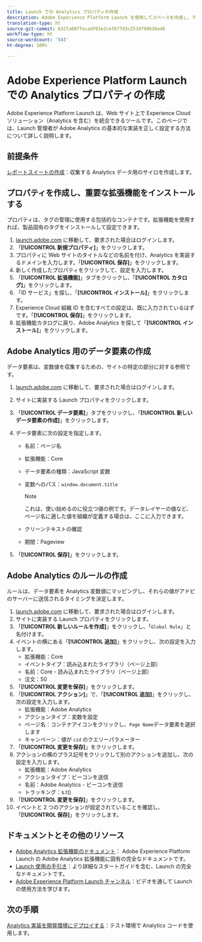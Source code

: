 ```yaml
---
title: Launch での Analytics プロパティの作成
description: Adobe Experience Platform Launch を使用してスペースを作成し、データの収集方法をカスタマイズします。
translation-type: ht
source-git-commit: 632fa007fecadf01e2cef67fd3c2519799636e46
workflow-type: ht
source-wordcount: '543'
ht-degree: 100%

---
```



# Adobe Experience Platform Launch での Analytics プロパティの作成

Adobe Experience Platform Launch は、Web サイト上で Experience Cloud ソリューション（Analytics を含む）を統合できるツールです。このページでは、Launch 管理者が Adobe Analytics の基本的な実装を正しく設定する方法について詳しく説明します。

## 前提条件

[レポートスイートの作成](/help/admin/c-manage-report-suites/c-new-report-suite/t-create-a-report-suite.md)：収集する Analytics データ用のサイロを作成します。

## プロパティを作成し、重要な拡張機能をインストールする

プロパティは、タグの管理に使用する包括的なコンテナです。拡張機能を使用すれば、製品固有のタグをインストールして設定できます。

1. [launch.adobe.com](https://launch.adobe.com) に移動して、要求された場合はログインします。
1. 「**[!UICONTROL 新規プロパティ]**」をクリックします。
1. プロパティに Web サイトのタイトルなどの名前を付け、Analytics を実装するドメインを入力します。「**[!UICONTROL 保存]**」をクリックします。
1. 新しく作成したプロパティをクリックして、設定を入力します。
1. 「**[!UICONTROL 拡張機能]**」タブをクリックし、「**[!UICONTROL カタログ]**」をクリックします。
1. 「ID サービス」を探し、「**[!UICONTROL インストール]**」をクリックします。
1. Experience Cloud 組織 ID を含むすべての設定は、既に入力されているはずです。「**[!UICONTROL 保存]**」をクリックします。
1. 拡張機能カタログに戻り、Adobe Analytics を探して「**[!UICONTROL インストール]**」をクリックします。

## Adobe Analytics 用のデータ要素の作成

データ要素は、変数値を収集するための、サイトの特定の部分に対する参照です。

1. [launch.adobe.com](https://launch.adobe.com) に移動して、要求された場合はログインします。
1. サイトに実装する Launch プロパティをクリックします。
1. 「**[!UICONTROL データ要素]**」タブをクリックし、「**[!UICONTROL 新しいデータ要素の作成]**」をクリックします。
1. データ要素に次の設定を指定します。

   * 名前：ページ名
   * 拡張機能：Core
   * データ要素の種類：JavaScript 変数
   * 変数へのパス：`window.document.title`

      >[!NOTE]
      >
      >これは、使い始めるのに役立つ値の例です。データレイヤーの値など、ページ名に適した値を組織が定義する場合は、ここに入力できます。
   * クリーンテキストの確認
   * 期間：Pageview
1. 「**[!UICONTROL 保存]**」をクリックします。

## Adobe Analytics のルールの作成

ルールは、データ要素を Analytics 変数値にマッピングし、それらの値がアドビのサーバーに送信されるタイミングを決定します。

1. [launch.adobe.com](https://launch.adobe.com) に移動して、要求された場合はログインします。
1. サイトに実装する Launch プロパティをクリックします。
1. 「**[!UICONTROL 新しいルールを作成]**」をクリックし、「`Global Rule`」と名付けます。
1. イベントの横にある「**[!UICONTROL 追加]**」をクリックし、次の設定を入力します。
   * 拡張機能：Core
   * イベントタイプ：読み込まれたライブラリ（ページ上部）
   * 名前：Core - 読み込まれたライブラリ（ページ上部）
   * 注文：50
1. 「**[!UICONTROL 変更を保存]**」をクリックします。
1. 「**[!UICONTROL アクション]**」で、「**[!UICONTROL 追加]**」をクリックし、次の設定を入力します。
   * 拡張機能：Adobe Analytics
   * アクションタイプ：変数を設定
   * ページ名：コンテナアイコンをクリックし、`Page Name`データ要素を選択します
   * キャンペーン：値が `cid` のクエリーパラメーター
1. 「**[!UICONTROL 変更を保存]**」をクリックします。
1. アクションの横のプラス記号をクリックして別のアクションを追加し、次の設定を入力します。
   * 拡張機能：Adobe Analytics
   * アクションタイプ：ビーコンを送信
   * 名前：Adobe Analytics - ビーコンを送信
   * トラッキング：s.t()
1. 「**[!UICONTROL 変更を保存]**」をクリックします。
1. イベントと 2 つのアクションが設定されていることを確認し、「**[!UICONTROL 保存]**」をクリックします。

## ドキュメントとその他のリソース

* [Adobe Analytics 拡張機能のドキュメント](https://docs.adobelaunch.com/extension-reference/web/adobe-analytics-extension)： Adobe Experience Platform Launch の Adobe Analytics 拡張機能に固有の完全なドキュメントです。
* [Launch 使用の手引き](https://docs.adobelaunch.com/getting-started)：より詳細なスタートガイドを含む、Launch の完全なドキュメントです。
* [Adobe Experience Platform Launch チャンネル](https://experienceleague.adobe.com?tag=Launch&amp;lang=ja#recommended/solutions/experience-platform)：ビデオを通して Launch の使用方法を学びます。

## 次の手順

[Analytics 実装を開発環境にデプロイする](deploy-dev.md)：テスト環境で Analytics コードを使用します。
